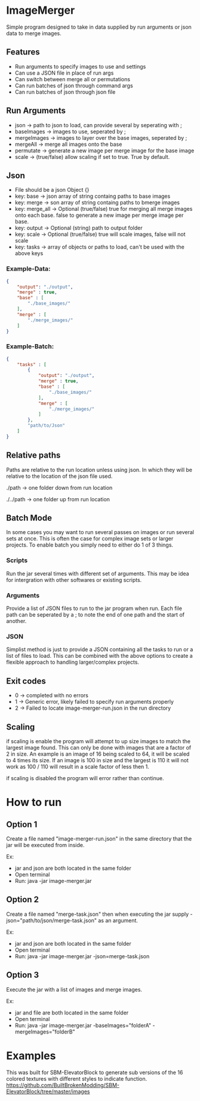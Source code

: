 # ImageMerger
Simple program designed to take in data supplied by run arguments or json data to merge images.

## Features

* Run arguments to specify images to use and settings
* Can use a JSON file in place of run args
* Can switch between merge all or permutations
* Can run batches of json through command args
* Can run batches of json through json file

## Run Arguments

* json -> path to json to load, can provide several by seperating with ;
* baseImages -> images to use, seperated by ;
* mergeImages -> images to layer over the base images, seperated by ;
* mergeAll -> merge all images onto the base
* permutate -> generate a new image per merge image for the base image
* scale -> (true/false) allow scaling if set to true. True by default.

## Json

* File should be a json Object {}
* key: base -> json array of string containg paths to base images
* key: merge -> son array of string containg paths to bmerge images
* key: merge_all -> Optional (true/false) true for merging all merge images onto each base. false to generate a new image per merge image per base.
* key: output -> Optional (string) path to output folder
* key: scale -> Optional (true/false) true will scale images, false will not scale
* key: tasks -> array of objects or paths to load, can't be used with the above keys

### Example-Data:
```json
{
	"output": "./output",
	"merge" : true,
	"base" : [
		"./base_images/"
	],
	"merge" : [
		"./merge_images/"
	]
}
```

### Example-Batch: 
```json
{
	"tasks" : [
		{
			"output": "./output",
			"merge" : true,
			"base" : [
				"./base_images/"
			],
			"merge" : [
				"./merge_images/"
			]
		},
		"path/to/Json"
	]
}
```

## Relative paths
Paths are relative to the run location unless using json. In which they will be relative to the location of the json file used.

./path -> one folder down from run location

./../path -> one folder up from run location

## Batch Mode
In some cases you may want to run several passes on images or run several sets at once. This is often the case for complex image sets or larger projects. To enable batch you simply need to either do 1 of 3 things. 

### Scripts
Run the jar several times with different set of arguments. This may be idea for intergration with other softwares or existing scripts.

### Arguments
Provide a list of JSON files to run to the jar program when run. Each file path can be seperated by a ; to note the end of one path and the start of another.

### JSON
Simplist method is just to provide a JSON containing all the tasks to run or a list of files to load. This can be combined with the above options to create a flexible approach to handling larger/complex projects.

## Exit codes

* 0 -> completed with no errors
* 1 -> Generic error, likely failed to specify run arguments properly
* 2 -> Failed to locate image-merger-run.json in the run directory

## Scaling
if scaling is enable the program will attempt to up size images to match the largest image found. This can only be done with images that are a factor of 2 in size. An example is an image of 16 being scaled to 64, it will be scaled to 4 times its size. If an image is 100 in size and the largest is 110 it will not work as 100 / 110 will result in a scale factor of less then 1. 

if scaling is disabled the program will error rather than continue.

# How to run

## Option 1
Create a file named "image-merger-run.json" in the same directory that the jar will be executed from inside.

Ex:
* jar and json are both located in the same folder
* Open terminal
* Run: java -jar image-merger.jar

## Option 2
Create a file named "merge-task.json" then when executing the jar supply -json="path/to/json/merge-task.json" as an argument.

Ex: 
* jar and json are both located in the same folder
* Open terminal
* Run: java -jar image-merger.jar -json=merge-task.json

## Option 3
Execute the jar with a list of images and merge images.

Ex:
* jar and file are both located in the same folder
* Open terminal
* Run: java -jar image-merger.jar -baseImages="folderA" -mergeImages="folderB"

# Examples

This was built for SBM-ElevatorBlock to generate sub versions of the 16 colored textures with different styles to indicate function. 
https://github.com/BuiltBrokenModding/SBM-ElevatorBlock/tree/master/images
